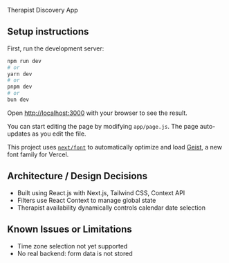 Therapist Discovery App

## Setup instructions

First, run the development server:

```bash
npm run dev
# or
yarn dev
# or
pnpm dev
# or
bun dev
```

Open [http://localhost:3000](http://localhost:3000) with your browser to see the result.

You can start editing the page by modifying `app/page.js`. The page auto-updates as you edit the file.

This project uses [`next/font`](https://nextjs.org/docs/app/building-your-application/optimizing/fonts) to automatically optimize and load [Geist](https://vercel.com/font), a new font family for Vercel.

## Architecture / Design Decisions

- Built using React.js with Next.js, Tailwind CSS, Context API
- Filters use React Context to manage global state
- Therapist availability dynamically controls calendar date selection

## Known Issues or Limitations

- Time zone selection not yet supported
- No real backend: form data is not stored
